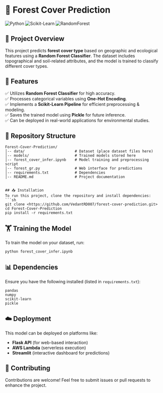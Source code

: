 # 🌳 Forest Cover Prediction

![Python](https://img.shields.io/badge/Python-3.8%2B-blue)
![Scikit-Learn](https://img.shields.io/badge/Scikit--Learn-ML-orange)
![RandomForest](https://img.shields.io/badge/RandomForest-Algorithm-green)


## 📌 Project Overview
This project predicts **forest cover type** based on geographic and ecological features using a **Random Forest Classifier**. The dataset includes topographical and soil-related attributes, and the model is trained to classify different cover types.

## 🚀 Features
✅ Utilizes **Random Forest Classifier** for high accuracy.  
✅ Processes categorical variables using **One-Hot Encoding**.  
✅ Implements a **Scikit-Learn Pipeline** for efficient preprocessing & modeling.  
✅ Saves the trained model using **Pickle** for future inference.  
✅ Can be deployed in real-world applications for environmental studies.  

## 📂 Repository Structure
```
Forest-Cover-Prediction/
│-- data/                       # Dataset (place dataset files here)
│-- models/                     # Trained models stored here
│-- forest_cover_infer.ipynb    # Model training and preprocessing script
│-- forest_gr.py                # Web interface for predictions 
│-- requirements.txt            # Dependencies
│-- README.md                   # Project documentation


## 📥 Installation
To run this project, clone the repository and install dependencies:
```sh
git clone <https://github.com/VedantRD007/forest-cover-prediction.git>
cd Forest-Cover-Prediction
pip install -r requirements.txt
```

## 🏋️ Training the Model
To train the model on your dataset, run:
```sh
python forest_cover_infer.ipynb
```


## 📊 Dependencies
Ensure you have the following installed (listed in `requirements.txt`):
```
pandas
numpy
scikit-learn
pickle
```

## ☁️ Deployment
This model can be deployed on platforms like:
- **Flask API** (for web-based interaction)
- **AWS Lambda** (serverless execution)
- **Streamlit** (interactive dashboard for predictions)

## 🤝 Contributing
Contributions are welcome! Feel free to submit issues or pull requests to enhance the project.


